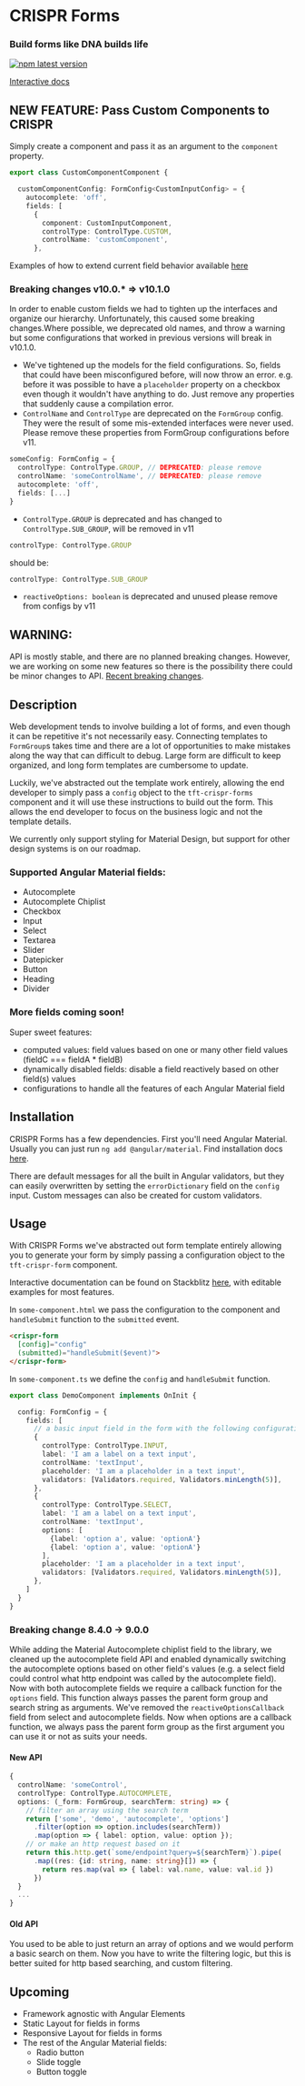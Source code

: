 # CRISPR Forms
### Build forms like DNA builds life
<a href="https://www.npmjs.com/package/@tft/interact">
  <img alt="npm latest version" src="https://img.shields.io/npm/v/@tft/interact/latest.svg">
</a>


[Interactive docs](https://stackblitz.com/github/nayfin/tft-documentation)

## NEW FEATURE: Pass Custom Components to CRISPR

Simply create a component and pass it as an argument to the `component` property.

```ts
export class CustomComponentComponent {

  customComponentConfig: FormConfig<CustomInputConfig> = {
    autocomplete: 'off',
    fields: [
      {
        component: CustomInputComponent,
        controlType: ControlType.CUSTOM,
        controlName: 'customComponent',
      },

```
Examples of how to extend current field behavior available [here](https://stackblitz.com/github/nayfin/tft-documentation?file=src%2Fapp%2Fcrispr-forms-demo%2Ffeatures%2Finfo%2Finfo.component.ts0)


### Breaking changes v10.0.* => v10.1.0
In order to enable custom fields we had to tighten up the interfaces and organize our hierarchy. Unfortunately, this caused some breaking changes.Where possible, we deprecated old names, and throw a warning but some configurations that worked in previous versions will break in v10.1.0.
- We've tightened up the models for the field configurations. So, fields that could have been misconfigured before, will now throw an error.  e.g. before it was possible to have a `placeholder` property on a checkbox even though it wouldn't have anything to do. Just remove any properties that suddenly cause a compilation error.
- `ControlName` and `ControlType` are deprecated on the `FormGroup` config. They were the result of some mis-extended interfaces were never used. Please remove these properties from FormGroup configurations before v11.
```ts
someConfig: FormConfig = {
  controlType: ControlType.GROUP, // DEPRECATED: please remove
  controlName: 'someControlName', // DEPRECATED: please remove
  autocomplete: 'off',
  fields: [...]
}
```
- `ControlType.GROUP` is deprecated and has changed to `ControlType.SUB_GROUP`, will be removed in v11
```ts
controlType: ControlType.GROUP
```
should be:
```ts
controlType: ControlType.SUB_GROUP
```
- `reactiveOptions: boolean` is deprecated and unused please remove from configs by v11


## WARNING:

API is mostly stable, and there are no planned breaking changes. However, we are working on some new features so there is the possibility there could be minor changes to API. [Recent breaking changes](#breaking-changes).

## Description

Web development tends to involve building a lot of forms, and even though it can be repetitive it's not necessarily easy. Connecting templates to `FormGroup`s takes time and there are a lot of opportunities  to make mistakes along the way that can difficult to debug. Large form are difficult to keep organized, and long form templates are cumbersome to update.

Luckily, we've abstracted out the template work entirely, allowing the end developer to simply pass a `config` object to the `tft-crispr-forms` component and it will use these instructions to build out the form. This allows the end developer to focus on the business logic and not the template details.

We currently only support styling for Material Design, but support for other design systems is on our roadmap.

### Supported Angular Material fields:
  - Autocomplete
  - Autocomplete Chiplist
  - Checkbox
  - Input
  - Select
  - Textarea
  - Slider
  - Datepicker
  - Button
  - Heading
  - Divider

### More fields coming soon!

Super sweet features:
  - computed values: field values based on one or many other field values (fieldC === fieldA * fieldB)
  - dynamically disabled fields: disable a field reactively based on other field(s) values
  - configurations to handle all the features of each Angular Material field

## Installation

CRISPR Forms has a few dependencies. First you'll need Angular Material. Usually you can just run `ng add @angular/material`. Find installation docs [here](https://material.angular.io/guide/getting-started).

<!-- Next, you'll need our sister library `npm i --save @tft/form-validation-handler` this enables automatic user messages on invalid fields.  -->
There are default messages for all the built in Angular validators, but they can easily overwritten by setting the `errorDictionary` field on the `config` input. Custom messages can also be created for custom validators.

## Usage

With CRISPR Forms we've abstracted out form template entirely allowing you to generate your form by simply passing a configuration object to the `tft-crispr-form` component.

Interactive documentation can be found on Stackblitz [here](https://stackblitz.com/github/nayfin/tft-documentation), with editable examples for most features.

In `some-component.html` we pass the configuration to the component and `handleSubmit` function to the `submitted` event.

```html
<crispr-form
  [config]="config"
  (submitted)="handleSubmit($event)">
</crispr-form>
```
In `some-component.ts` we define the `config` and `handleSubmit` function.

```ts
export class DemoComponent implements OnInit {

  config: FormConfig = {
    fields: [
      // a basic input field in the form with the following configuration
      {
        controlType: ControlType.INPUT,
        label: 'I am a label on a text input',
        controlName: 'textInput',
        placeholder: 'I am a placeholder in a text input',
        validators: [Validators.required, Validators.minLength(5)],
      },
      {
        controlType: ControlType.SELECT,
        label: 'I am a label on a text input',
        controlName: 'textInput',
        options: [
          {label: 'option a', value: 'optionA'}
          {label: 'option a', value: 'optionA'}
        ],
        placeholder: 'I am a placeholder in a text input',
        validators: [Validators.required, Validators.minLength(5)],
      },
    ]
  }
}
```

### <a name="breaking-changes"></a> Breaking change 8.4.0 -> 9.0.0

While adding the Material Autocomplete chiplist field to the library, we cleaned up the autocomplete field API and enabled dynamically switching the autocomplete options based on other field's values (e.g. a select field could control what http endpoint was called by the autocomplete field). Now with both autocomplete fields we require a callback function for the `options` field. This function always passes the parent form group and search string as arguments. We've removed the `reactiveOptionsCallback` field from select and autocomplete fields. Now when options are a callback function, we always pass the parent form group as the first argument you can use it or not as suits your needs.
#### New API
```typescript
{
  controlName: 'someControl',
  controlType: ControlType.AUTOCOMPLETE,
  options: (_form: FormGroup, searchTerm: string) => {
    // filter an array using the search term
    return ['some', 'demo', 'autocomplete', 'options']
      .filter(option => option.includes(searchTerm))
      .map(option => { label: option, value: option });
    // or make an http request based on it
    return this.http.get(`some/endpoint?query=${searchTerm}`).pipe(
      .map((res: {id: string, name: string}[]) => {
        return res.map(val => { label: val.name, value: val.id })
      })
  }
  ...
}
```
#### Old API

You used to be able to just return an array of options and we would perform a basic search on them. Now you have to write the filtering logic, but this is better suited for http based searching, and custom filtering.

## Upcoming

- Framework agnostic with Angular Elements
- Static Layout for fields in forms
- Responsive Layout for fields in forms
- The rest of the Angular Material fields:
  - Radio button
  - Slide toggle
  - Button toggle
